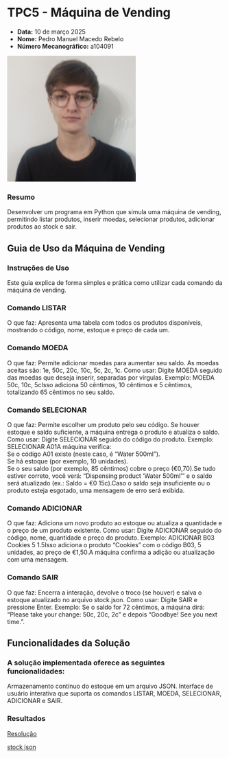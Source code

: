 # TPC5 - Máquina de Vending

- **Data:** 10 de março 2025
- **Nome:** Pedro Manuel Macedo Rebelo
- **Número Mecanográfico:** a104091
<img src="../foto.png" alt="foto" width="300">

### Resumo 
Desenvolver um programa em Python que simula uma máquina de vending, permitindo listar produtos, inserir moedas, selecionar produtos, adicionar produtos ao stock e sair.

## Guia de Uso da Máquina de Vending
### Instruções de Uso

Este guia explica de forma simples e prática como utilizar cada comando da máquina de vending.
### Comando LISTAR

O que faz: Apresenta uma tabela com todos os produtos disponíveis, mostrando o código, nome, estoque e preço de cada um.

### Comando MOEDA

O que faz: Permite adicionar moedas para aumentar seu saldo. As moedas aceitas são: 1e, 50c, 20c, 10c, 5c, 2c, 1c.
Como usar: Digite MOEDA seguido das moedas que deseja inserir, separadas por vírgulas.
Exemplo: MOEDA 50c, 10c, 5cIsso adiciona 50 cêntimos, 10 cêntimos e 5 cêntimos, totalizando 65 cêntimos no seu saldo.

### Comando SELECIONAR

O que faz: Permite escolher um produto pelo seu código. Se houver estoque e saldo suficiente, a máquina entrega o produto e atualiza o saldo.
Como usar: Digite SELECIONAR seguido do código do produto.
Exemplo: SELECIONAR A01A máquina verifica:  
Se o código A01 existe (neste caso, é “Water 500ml”).  
Se há estoque (por exemplo, 10 unidades).  
Se o seu saldo (por exemplo, 85 cêntimos) cobre o preço (€0,70).Se tudo estiver correto, você verá: “Dispensing product ‘Water 500ml’” e o saldo será atualizado (ex.: Saldo = €0 15c).Caso o saldo seja insuficiente ou o produto esteja esgotado, uma mensagem de erro será exibida.


### Comando ADICIONAR

O que faz: Adiciona um novo produto ao estoque ou atualiza a quantidade e o preço de um produto existente.
Como usar: Digite ADICIONAR seguido do código, nome, quantidade e preço do produto.
Exemplo: ADICIONAR B03 Cookies 5 1.5Isso adiciona o produto “Cookies” com o código B03, 5 unidades, ao preço de €1,50.A máquina confirma a adição ou atualização com uma mensagem.

### Comando SAIR

O que faz: Encerra a interação, devolve o troco (se houver) e salva o estoque atualizado no arquivo stock.json.
Como usar: Digite SAIR e pressione Enter.
Exemplo: Se o saldo for 72 cêntimos, a máquina dirá: “Please take your change: 50c, 20c, 2c” e depois “Goodbye! See you next time.”.

## Funcionalidades da Solução
### A solução implementada oferece as seguintes funcionalidades:

Armazenamento contínuo do estoque em um arquivo JSON.
Interface de usuário interativa que suporta os comandos LISTAR, MOEDA, SELECIONAR, ADICIONAR e SAIR.




### Resultados
[Resolução](TPC5.py)

[stock json](stock.json)
